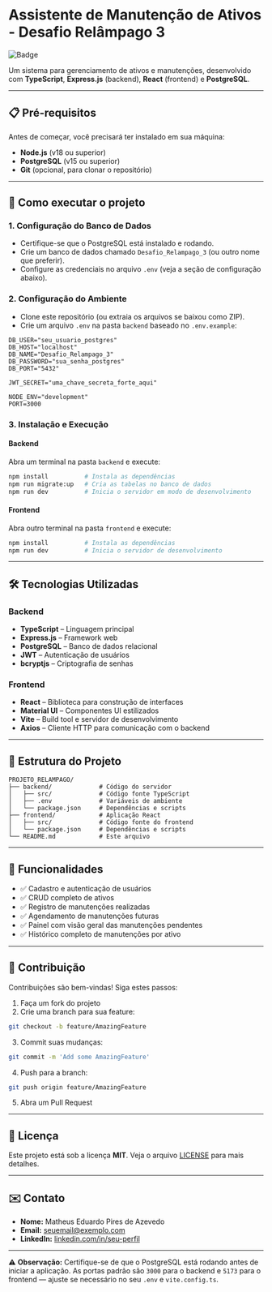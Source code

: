 
# Assistente de Manutenção de Ativos - Desafio Relâmpago 3
![Badge](Badge)

Um sistema para gerenciamento de ativos e manutenções, desenvolvido com **TypeScript**, **Express.js** (backend), **React** (frontend) e **PostgreSQL**.

---

## 📋 Pré-requisitos

Antes de começar, você precisará ter instalado em sua máquina:

- **Node.js** (v18 ou superior)
- **PostgreSQL** (v15 ou superior)
- **Git** (opcional, para clonar o repositório)

---

## 🚀 Como executar o projeto

### 1. Configuração do Banco de Dados

- Certifique-se que o PostgreSQL está instalado e rodando.
- Crie um banco de dados chamado `Desafio_Relampago_3` (ou outro nome que preferir).
- Configure as credenciais no arquivo `.env` (veja a seção de configuração abaixo).

### 2. Configuração do Ambiente

- Clone este repositório (ou extraia os arquivos se baixou como ZIP).
- Crie um arquivo `.env` na pasta `backend` baseado no `.env.example`:

```env
DB_USER="seu_usuario_postgres"
DB_HOST="localhost"
DB_NAME="Desafio_Relampago_3"
DB_PASSWORD="sua_senha_postgres"
DB_PORT="5432"

JWT_SECRET="uma_chave_secreta_forte_aqui"

NODE_ENV="development"
PORT=3000
```

### 3. Instalação e Execução

#### Backend

Abra um terminal na pasta `backend` e execute:

```bash
npm install          # Instala as dependências
npm run migrate:up   # Cria as tabelas no banco de dados
npm run dev          # Inicia o servidor em modo de desenvolvimento
```

#### Frontend

Abra outro terminal na pasta `frontend` e execute:

```bash
npm install          # Instala as dependências
npm run dev          # Inicia o servidor de desenvolvimento
```

---

## 🛠 Tecnologias Utilizadas

### Backend

- **TypeScript** – Linguagem principal
- **Express.js** – Framework web
- **PostgreSQL** – Banco de dados relacional
- **JWT** – Autenticação de usuários
- **bcryptjs** – Criptografia de senhas

### Frontend

- **React** – Biblioteca para construção de interfaces
- **Material UI** – Componentes UI estilizados
- **Vite** – Build tool e servidor de desenvolvimento
- **Axios** – Cliente HTTP para comunicação com o backend

---

## 📂 Estrutura do Projeto

```
PROJETO_RELAMPAGO/
├── backend/             # Código do servidor
│   ├── src/             # Código fonte TypeScript
│   ├── .env             # Variáveis de ambiente
│   └── package.json     # Dependências e scripts
├── frontend/            # Aplicação React
│   ├── src/             # Código fonte do frontend
│   └── package.json     # Dependências e scripts
└── README.md            # Este arquivo
```

---

## 🚀 Funcionalidades

- ✅ Cadastro e autenticação de usuários
- ✅ CRUD completo de ativos
- ✅ Registro de manutenções realizadas
- ✅ Agendamento de manutenções futuras
- ✅ Painel com visão geral das manutenções pendentes
- ✅ Histórico completo de manutenções por ativo

---

## 🤝 Contribuição

Contribuições são bem-vindas! Siga estes passos:

1. Faça um fork do projeto
2. Crie uma branch para sua feature:

```bash
git checkout -b feature/AmazingFeature
```

3. Commit suas mudanças:

```bash
git commit -m 'Add some AmazingFeature'
```

4. Push para a branch:

```bash
git push origin feature/AmazingFeature
```

5. Abra um Pull Request

---

## 📄 Licença

Este projeto está sob a licença **MIT**. Veja o arquivo [LICENSE](./LICENSE) para mais detalhes.

---

## ✉️ Contato

- **Nome:** Matheus Eduardo Pires de Azevedo
- **Email:** seuemail@exemplo.com
- **LinkedIn:** [linkedin.com/in/seu-perfil](https://linkedin.com/in/seu-perfil)

---

⚠️ **Observação:** Certifique-se de que o PostgreSQL está rodando antes de iniciar a aplicação. As portas padrão são `3000` para o backend e `5173` para o frontend — ajuste se necessário no seu `.env` e `vite.config.ts`.
